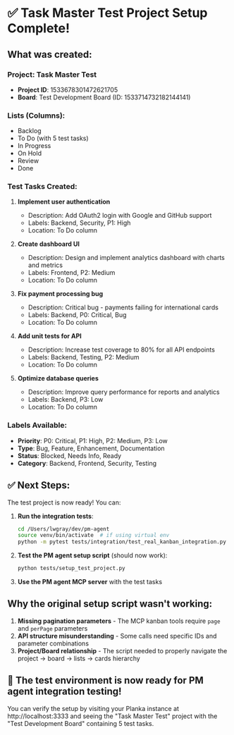 # ✅ Task Master Test Project Setup Complete!

## What was created:

### Project: Task Master Test
- **Project ID**: 1533678301472621705
- **Board**: Test Development Board (ID: 1533714732182144141)

### Lists (Columns):
- Backlog
- To Do (with 5 test tasks)
- In Progress
- On Hold
- Review
- Done

### Test Tasks Created:

1. **Implement user authentication**
   - Description: Add OAuth2 login with Google and GitHub support
   - Labels: Backend, Security, P1: High
   - Location: To Do column

2. **Create dashboard UI**
   - Description: Design and implement analytics dashboard with charts and metrics
   - Labels: Frontend, P2: Medium
   - Location: To Do column

3. **Fix payment processing bug**
   - Description: Critical bug - payments failing for international cards
   - Labels: Backend, P0: Critical, Bug
   - Location: To Do column

4. **Add unit tests for API**
   - Description: Increase test coverage to 80% for all API endpoints
   - Labels: Backend, Testing, P2: Medium
   - Location: To Do column

5. **Optimize database queries**
   - Description: Improve query performance for reports and analytics
   - Labels: Backend, P3: Low
   - Location: To Do column

### Labels Available:
- **Priority**: P0: Critical, P1: High, P2: Medium, P3: Low
- **Type**: Bug, Feature, Enhancement, Documentation
- **Status**: Blocked, Needs Info, Ready
- **Category**: Backend, Frontend, Security, Testing

## ✅ Next Steps:

The test project is now ready! You can:

1. **Run the integration tests**:
   ```bash
   cd /Users/lwgray/dev/pm-agent
   source venv/bin/activate  # if using virtual env
   python -m pytest tests/integration/test_real_kanban_integration.py -v -s
   ```

2. **Test the PM agent setup script** (should now work):
   ```bash
   python tests/setup_test_project.py
   ```

3. **Use the PM agent MCP server** with the test tasks

## Why the original setup script wasn't working:

1. **Missing pagination parameters** - The MCP kanban tools require `page` and `perPage` parameters
2. **API structure misunderstanding** - Some calls need specific IDs and parameter combinations
3. **Project/Board relationship** - The script needed to properly navigate the project → board → lists → cards hierarchy

## 🎯 The test environment is now ready for PM agent integration testing!

You can verify the setup by visiting your Planka instance at http://localhost:3333 and seeing the "Task Master Test" project with the "Test Development Board" containing 5 test tasks.
